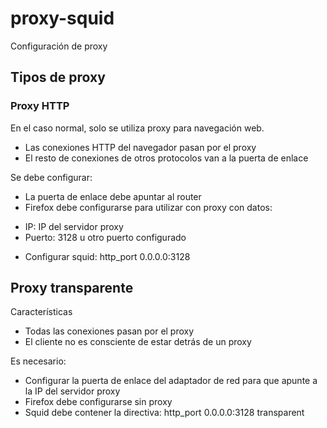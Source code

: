 # proxy-squid
Configuración de proxy
## Tipos de proxy
### Proxy HTTP
En el caso normal, solo se utiliza proxy para navegación web.
* Las conexiones HTTP del navegador pasan por el proxy
* El resto de conexiones de otros protocolos van a la puerta de enlace

Se debe configurar:

* La puerta de enlace debe apuntar al router
* Firefox debe configurarse para utilizar con proxy con datos:
- IP: IP del servidor proxy
- Puerto: 3128 u otro puerto configurado
* Configurar squid: http_port 0.0.0.0:3128
## Proxy transparente
Características
* Todas las conexiones pasan por el proxy
* El cliente no es consciente de estar detrás de un proxy

Es necesario:

* Configurar la puerta de enlace del adaptador de red para que apunte a la IP del servidor proxy
* Firefox debe configurarse sin proxy
* Squid debe contener la directiva: http_port 0.0.0.0:3128 transparent

